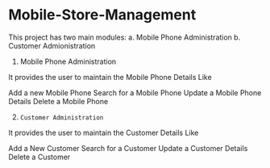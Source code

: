 ﻿# Mobile-Store-Management
This project has two main modules:
a. Mobile Phone Administration 
b. Customer Admionistration


1. Mobile Phone Administration 

It provides the user to maintain the Mobile Phone Details Like 

Add a new Mobile Phone
Search for a Mobile Phone
 Update a Mobile Phone Details
Delete a Mobile Phone

2.     Customer Administration

It provides the user to maintain the Customer Details Like

Add a New Customer
Search for a Customer
Update a Customer Details
Delete a Customer 
